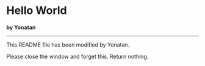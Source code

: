 # Hello World

**by Yonatan**

--------------------------------------------------------------------------------

This README file has been modified by Yonatan.

Please close the window and forget this. Return nothing.
